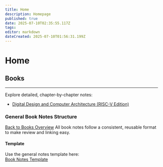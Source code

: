```yaml
---
title: Home
description: Homepage
published: true
date: 2025-07-10T02:35:55.117Z
tags: 
editor: markdown
dateCreated: 2025-07-10T01:56:31.199Z
---
```


# Home

## Books
---
Explore detailed, chapter-by-chapter notes:
- [Digital Design and Computer Architecture (RISC-V Edition)](/books/Digital-Design-and-Computer-Architecture-(RISC-V-Edition,Harris-&-Harris))
### General Book Notes Structure
[Back to Books Overview](/books)
All book notes follow a consistent, reusable format to make review and linking easy.
#### Template
Use the general notes template here:  
[Book Notes Template](/templates/Book-Notes-Template)